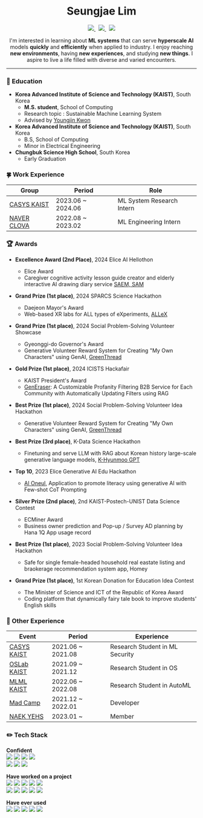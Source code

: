 <div align="center">

  # Seungjae Lim

  <p align="center">
    <a href="https://linkedin.com/in/seungjaelim">
      <img src="https://img.shields.io/badge/LinkedIn-0A66C2?style=flat-square&logo=LinkedIn&logoColor=white&link=https://linkedin.com/in/seungjaelim"/>
    </a>&nbsp
    <a href="mailto:seungjaelim@kaist.ac.kr">
      <img src="https://img.shields.io/badge/seungjaelim@kaist.ac.kr-005AAA?style=flat-square&logo=Kongregate&logoColor=white&link=seungjaelim@kaist.ac.kr"/>
    </a>&nbsp
    <a href="mailto:sjlim@casys.kaist.ac.kr">
      <img src="https://img.shields.io/badge/sjlim@casys.kaist.ac.kr-D14836?style=flat-square&logo=Gmail&logoColor=white&link=mailto:sjlim@casys.kaist.ac.kr"/>
    </a>
  </p>

  I'm interested in learning about **ML systems** that can serve **hyperscale AI** models **quickly** and **efficiently** when applied to industry. I enjoy reaching **new environments**, having **new experiences**, and studying **new things**. I aspire to live a life filled with diverse and varied encounters.

</div>
 

---

### 🏫 Education
- **Korea Advanced Institute of Science and Technology (KAIST)**, South Korea
  - **M.S. student**, School of Computing
  - Research topic : Sustainable Machine Learning System
  - Advised by [Youngjin Kwon](https://sites.google.com/view/yjkwon/home)
- **Korea Advanced Institute of Science and Technology (KAIST)**, South Korea
  - B.S, School of Computing
  - Minor in Electrical Engineering
- **Chungbuk Science High School**, South Korea
  - Early Graduation

### 🍀 Work Experience
| Group | Period | Role |
| --- | --- | --- |
| [CASYS KAIST](https://casyslab.kaist.ac.kr/) | 2023.06 ~ 2024.06| ML System Research Intern |
| [NAVER CLOVA](https://navercorp.com) | 2022.08 ~ 2023.02 | ML Engineering Intern |


### 🏆 Awards
- **Excellence Award (2nd Place)**, 2024 Elice AI Hellothon
  - Elice Award
  - Caregiver cognitive activity lesson guide creator and elderly interactive AI drawing diary service [SAEM, SAM](https://github.com/SeungjaeLim/SaemSam)
- **Grand Prize (1st place)**, 2024 SPARCS Science Hackathon
  - Daejeon Mayor's Award
  - Web-based XR labs for ALL types of eXperiments, [ALLeX](https://github.com/SeungjaeLim/ALLeX)
- **Grand Prize (1st place)**, 2024 Social Problem-Solving Volunteer Showcase
  - Gyeonggi-do Governor's Award
  - Generative Volunteer Reward System for Creating "My Own Characters" using GenAI, [GreenThread](https://github.com/SeungjaeLim/GreenThread)
- **Gold Prize (1st place)**, 2024 ICISTS Hackafair
  - KAIST President's Award
  - [GenEraser](https://github.com/SeungjaeLim/GenEraser): A Customizable Profanity Filtering B2B Service for Each Community with Automatically Updating Filters using RAG
    
- **Best Prize (1st place)**, 2024 Social Problem-Solving Volunteer Idea Hackathon
  - Generative Volunteer Reward System for Creating "My Own Characters" using GenAI, [GreenThread](https://github.com/SeungjaeLim/GreenThread)
    
- **Best Prize (3rd place)**, K-Data Science Hackathon
  - Finetuning and serve LLM with RAG about Korean history large-scale generative language models, [K-Hyunmoo GPT](https://github.com/SeungjaeLim/K-HyunmooGPT)
 
- **Top 10**, 2023 Elice Generative AI Edu Hackathon
  - [AI Oneul](https://github.com/SeungjaeLim/AIOneul-LLMEngine), Application to promote literacy using generative AI with Few-shot CoT Prompting
 
- **Silver Prize (2nd place)**, 2nd KAIST-Postech-UNIST Data Science Contest
  - ECMiner Award
  - Business owner prediction and Pop-up / Survey AD planning by Hana 1Q App usage record

- **Best Prize (1st place)**, 2023 Social Problem-Solving Volunteer Idea Hackathon
  - Safe for single female-headed household real eastate listing and braokerage recommendation system app, Homey
    
- **Grand Prize (1st place)**, 1st Korean Donation for Education Idea Contest
  - The Minister of Science and ICT of the Republic of Korea Award
  - Coding platform that dynamically fairy tale book to improve students' English skills
  

### 🐣 Other Experience
| Event | Period | Experience |
| --- | --- | --- |
| [CASYS KAIST](https://casyslab.kaist.ac.kr/) | 2021.06 ~ 2021.08 | Research Student in ML Security |
| [OSLab KAIST](https://oslab.kaist.ac.kr/) | 2021.09 ~ 2021.12 | Research Student in OS |
| [MLML KAIST](https://mlml.kaist.ac.kr/) | 2022.06 ~ 2022.08 | Research Student in AutoML |
| [Mad Camp](https://madcamp.io/) | 2021.12 ~ 2022.01 | Developer |
| [NAEK YEHS](https://www.yehs.or.kr/) | 2023.01 ~ | Member |

### ✏️ Tech Stack

**Confident**
<br>
<img src="https://img.shields.io/badge/PyTorch-EE4C2C?style=flat-square&logo=PyTorch&logoColor=white">
<img src="https://img.shields.io/badge/C-A8B9CC?style=flat-square&logo=C&logoColor=white"/>
<img src="https://img.shields.io/badge/C++-00599C?style=flat-square&logo=C%2B%2B&logoColor=white"/>
<img src="https://img.shields.io/badge/Python-3766AB?style=flat-square&logo=Python&logoColor=white"/>
<br>
<img src="https://img.shields.io/badge/Node.js-339933?style=flat-square&logo=Node.js&logoColor=white"/>
<img src="https://img.shields.io/badge/MySQL-000000?style=flat-square&logo=MySQL&logoColor=white"/>
<img src="https://img.shields.io/badge/express-000000?style=flat-square&logo=express&logoColor=white">

**Have worked on a project**
<br>
<img src="https://img.shields.io/badge/Java-ED8B00?style=flat-square&logo=Jameson&logoColor=white"/>
<img src="https://img.shields.io/badge/JavaScript-F7DF1E?style=flat-square&logo=JavaScript&logoColor=white"/>
<img src="https://img.shields.io/badge/HTML5-%23E34F26.svg?style=flat-square&logo=html5&logoColor=white"/>
<img src="https://img.shields.io/badge/CSS3-%231572B6.svg?style=flat-square&logo=css3&logoColor=white"/>
<img src="https://img.shields.io/badge/scala-DC322F?style=flat-square&logo=Scala&logoColor=white"/>
<br>
<img src="https://img.shields.io/badge/Verilog-19328B?style=flat-square&logo=V&logoColor=white"/>
<img src="https://img.shields.io/badge/MATLAB-F79456?style=flat-square&logo=Monster&logoColor=white"/>
<img src="https://img.shields.io/badge/Android-3DDC84?style=flat-square&logo=Android&logoColor=white"/>
<img src="https://img.shields.io/badge/react-61DAFB?style=flat-square&logo=react&logoColor=black">
<img src="https://img.shields.io/badge/TensorFlow-FF6F00?style=flat-square&logo=TensorFlow&logoColor=white">

**Have ever used**
<br>
<img src="https://img.shields.io/badge/Kotlin-7F52FF?style=flat-square&logo=Kotlin&logoColor=white"/>
<img src="https://img.shields.io/badge/Assembly-007AAC?style=flat-square&logo=AssemblyScript&logoColor=white"/>
<img src="https://img.shields.io/badge/Go-00ADD8?style=flat-square&logo=Go&logoColor=white"/>
<img src="https://img.shields.io/badge/Dart-0175C2?style=flat-square&logo=Dart&logoColor=white"/>
<img src="https://img.shields.io/badge/Flutter-02569B?style=flat-square&logo=Flutter&logoColor=white">
<br>
